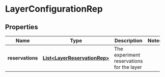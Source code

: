 

# LayerConfigurationRep


## Properties

| Name | Type | Description | Notes |
|------------ | ------------- | ------------- | -------------|
|**reservations** | [**List&lt;LayerReservationRep&gt;**](LayerReservationRep.md) | The experiment reservations for the layer |  |



